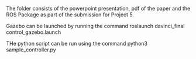 The folder consists of the powerpoint presentation, pdf of the paper and the ROS Package as part of the submission for Project 5. 

Gazebo can be launched by running the command roslaunch davinci_final control_gazebo.launch

THe python script can be run using the command python3 sample_controller.py
